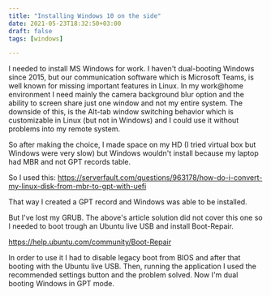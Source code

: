 ```yaml
---
title: "Installing Windows 10 on the side"
date: 2021-05-23T18:32:50+03:00
draft: false
tags: [windows]

---
```


I needed to install MS Windows for work. I haven't dual-booting Windows since 2015, but our communication software which is Microsoft Teams, is well known for missing important features in Linux. In my work@home environment I need mainly the camera background blur option and the ability to screen share just one window and not my entire system. The downside of this, is the Alt-tab window switching behavior which is customizable in Linux (but not in Windows) and I could use it without problems into my remote system. 

So after making the choice, I made space on my HD (I tried virtual box but Windows were very slow) but Windows wouldn't install because my laptop had MBR and not GPT records table.

So I used this:
https://serverfault.com/questions/963178/how-do-i-convert-my-linux-disk-from-mbr-to-gpt-with-uefi

That way I created a GPT record and Windows was able to be installed.

But I've lost my GRUB. The above's article solution did not cover this one so I needed to boot trough an Ubuntu live USB and install Boot-Repair.

https://help.ubuntu.com/community/Boot-Repair

In order to use it I had to disable legacy boot from BIOS and after that booting with the Ubuntu live USB. Then, running the application I used the recommended settings button and the problem solved. Now I'm dual booting Windows in GPT mode.


